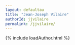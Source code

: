 ```yaml
---
layout: defaultau
title: "Jean-Joseph Vilaire"
authorId: jjvilaire
permalink: /jjvilaire/
---
```

{% include loadAuthor.html %}
<script>
    $(document).ready(function(){
        showAuthorBio('{{ page.authorId }}');
   });
</script>